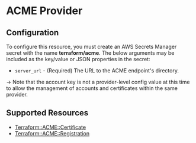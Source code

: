 # ACME Provider

## Configuration

To configure this resource, you must create an AWS Secrets Manager secret with the name **terraform/acme**. The below arguments may be included as the key/value or JSON properties in the secret:

* `server_url` - (Required) The URL to the ACME endpoint's directory.

-> Note that the account key is not a provider-level config value at this time
to allow the management of accounts and certificates within the same provider.


## Supported Resources

* [Terraform::ACME::Certificate](Certificate.md)
* [Terraform::ACME::Registration](Registration.md)